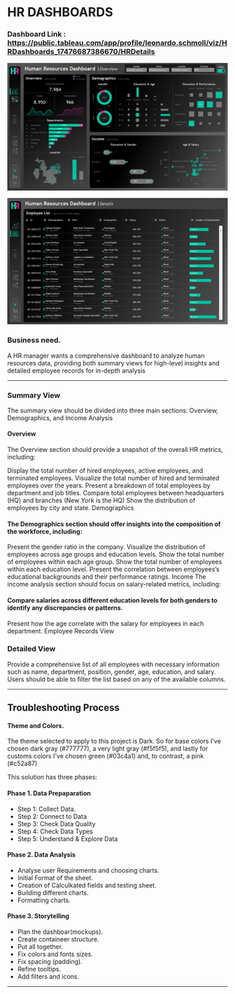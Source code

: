 # HR DASHBOARDS

### Dashboard Link : https://public.tableau.com/app/profile/leonardo.schmoll/viz/HRDashboards_17476687386670/HRDetails

![](https://github.com/leoschmoll/Tableau-Project/blob/main/HR%20Dashboard%20-%20Summary.png)

![](https://github.com/leoschmoll/Tableau-Project/blob/main/HR%20Dashboard%20-%20Details.png)

### Business need.

A HR manager wants a comprehensive dashboard to analyze human resources data, providing both summary views for high-level insights and detailed employee records for in-depth analysis

---

### Summary View

The summary view should be divided into three main sections: Overview, Demographics, and Income Analysis

#### Overview
The Overview section should provide a snapshot of the overall HR metrics, including:

Display the total number of hired employees, active employees, and terminated employees.
Visualize the total number of hired and terminated employees over the years.
Present a breakdown of total employees by department and job titles.
Compare total employees between headquarters (HQ) and branches (New York is the HQ)
Show the distribution of employees by city and state.
Demographics

#### The Demographics section should offer insights into the composition of the workforce, including:

Present the gender ratio in the company.
Visualize the distribution of employees across age groups and education levels.
Show the total number of employees within each age group.
Show the total number of employees within each education level.
Present the correlation between employees’s educational backgrounds and their performance ratings.
Income
The income analysis section should focus on salary-related metrics, including:

#### Compare salaries across different education levels for both genders to identify any discrepancies or patterns.
Present how the age correlate with the salary for employees in each department.
Employee Records View

### Detailed View

Provide a comprehensive list of all employees with necessary information such as name, department, position, gender, age, education, and salary.
Users should be able to filter the list based on any of the available columns.

-------

## Troubleshooting Process

####  Theme and Colors.
The theme selected to apply to this project is Dark. So for base colors I've chosen dark gray (#777777), a very light gray (#f5f5f5), and lastly for customs colors I've   chosen green (#03c4a1) and, to contrast, a pink (#c52a87)  

This solution has three phases:

####  Phase 1. Data Prepaparation
  - Step 1: Collect Data.
  - Step 2: Connect to Data
  - Step 3: Check Data Quality
  - Step 4: Check Data Types
  - Step 5: Understand & Explore Data

#### Phase 2. Data Analysis
  - Analyse user Requirements and choosing charts.
  - Initial Format of the sheet.
  - Creation of Calculkated fields and testing sheet.
  - Building different charts.
  - Formatting charts.

#### Phase 3. Storytelling
  - Plan the dashboar(mockups).
  - Create containeer structure.
  - Put all together.
  - Fix colors and fonts sizes.
  - Fix spacing (padding).
  - Refine tooltips.
  - Add filters and icons.

---



